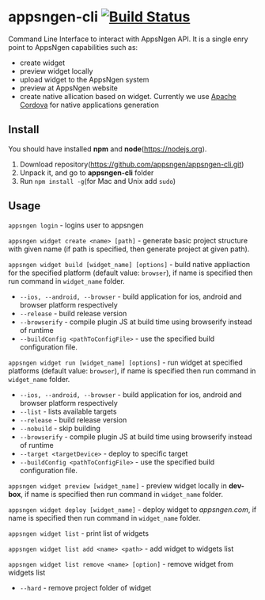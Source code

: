 # appsngen-cli [![Build Status](https://travis-ci.org/appsngen/appsngen-cli.svg?branch=master)](https://travis-ci.org/appsngen/appsngen-cli)
Command Line Interface to interact with AppsNgen API. It is a single enry point to AppsNgen capabilities such as:
* create widget
* preview widget locally
* upload widget to the AppsNgen system
* preview at AppsNgen website
* create native allication based on widget. Currently we use [Apache Cordova](https://cordova.apache.org/) for native applications generation

## Install

You should have installed **npm** and **node**(https://nodejs.org).

1. Download repository(https://github.com/appsngen/appsngen-cli.git)
2. Unpack it, and go to **appsngen-cli** folder
3. Run `npm install -g`(for Mac and Unix add `sudo`)

## Usage

`appsngen login` - logins user to appsngen

`appsngen widget create <name> [path]` - generate basic project structure with given name (if path is specified, then generate project at given path).

`appsngen widget build [widget_name] [options]` - build native appliaction for the specified platform (default value: `browser`), if name is specified then run command in `widget_name` folder. 
 * `--ios, --android, --browser` - build application for ios, android and browser platform respectively
 * `--release` - build release version
 * `--browserify` - compile plugin JS at build time using browserify instead of runtime
 * `--buildConfig <pathToConfigFile>` - use the specified build configuration file.
  
`appsngen widget run [widget_name] [options]` - run widget at specified platforms (default value: `browser`), if name is specified then run command in `widget_name` folder. 
 * `--ios, --android, --browser` - build application for ios, android and browser platform respectively
 * `--list` - lists available targets
 * `--release` - build release version
 * `--nobuild` - skip building
 * `--browserify` - compile plugin JS at build time using browserify instead of runtime
 * `--target <targetDevice>` - deploy to specific target
 * `--buildConfig <pathToConfigFile>` - use the specified build configuration file.

`appsngen widget preview [widget_name]` - preview widget locally in **dev-box**, if name is specified then run command in `widget_name` folder. 

`appsngen widget deploy [widget_name]` - deploy widget to *appsngen.com*, if name is specified then run command in `widget_name` folder. 

`appsngen widget list` - print list of widgets

`appsngen widget list add <name> <path>` - add widget to widgets list

`appsngen widget list remove <name> [option]` - remove widget from widgets list
  * `--hard` - remove project folder of widget
